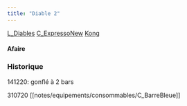 ```yaml
---
title: "Diable 2"
---
```


[L_Diables](notes/equipements/L_Diables.md) [C_ExpressoNew](notes/equipements/consommables/C_ExpressoNew.md) [Kong](notes/equipements/vehicules/Kong.md)

#### Afaire 

### Historique
141220: gonflé à 2 bars

310720 [[notes/equipements/consommables/C_BarreBleue]]


